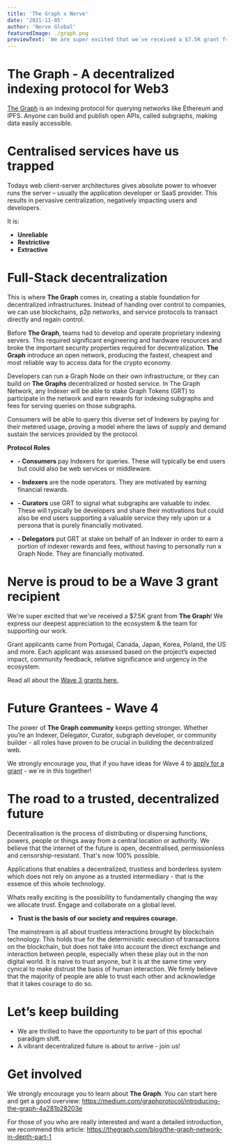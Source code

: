 ```yaml
---
title: 'The Graph x Nerve'
date: '2021-11-05'
author: 'Nerve Global'
featuredImage: ./graph.png
previewText: 'We are super excited that we´ve received a $7.5K grant from The Graph.'
---
```


# The Graph - A decentralized indexing protocol for Web3

[The Graph](https://thegraph.com/en/) is an indexing protocol for querying networks like Ethereum and IPFS. Anyone can build and publish open APIs, called subgraphs, making data easily accessible.

# Centralised services have us trapped

Todays web client-server architectures gives absolute power to whoever runs the server – usually the application developer or SaaS provider. This results in pervasive centralization, negatively impacting users and developers.

It is:

- **Unreliable**
- **Restrictive**
- **Extractive**

# Full-Stack decentralization

This is where **The Graph** comes in, creating a stable foundation for decentralized infrastructures. Instead of handing over control to companies, we can use blockchains, p2p networks, and service protocols to transact directly and regain control.

Before **The Graph**, teams had to develop and operate proprietary indexing servers. This required significant engineering and hardware resources and broke the important security properties required for decentralization. **The Graph** introduce an open network, producing the fastest, cheapest and most reliable way to access data for the crypto economy.

Developers can run a Graph Node on their own infrastructure, or they can build on **The Graphs** decentralized or hosted service. In The Graph Network, any Indexer will be able to stake Graph Tokens (GRT) to participate in the network and earn rewards for indexing subgraphs and fees for serving queries on those subgraphs.

Consumers will be able to query this diverse set of Indexers by paying for their metered usage, proving a model where the laws of supply and demand sustain the services provided by the protocol.

**Protocol Roles**

- **- Consumers** pay Indexers for queries. These will typically be end users but could also be web services or middleware.

- **- Indexers** are the node operators. They are motivated by earning financial rewards.

- **- Curators** use GRT to signal what subgraphs are valuable to index. These will typically be developers and share their motivations but could also be end users supporting a valuable service they rely upon or a persona that is purely financially motivated.

- **- Delegators** put GRT at stake on behalf of an Indexer in order to earn a portion of indexer rewards and fees, without having to personally run a Graph Node. They are financially motivated.

# Nerve is proud to be a Wave 3 grant recipient

We're super excited that we've received a \$7.5K grant from **The Graph**!
We express our deepest appreciation to the ecosystem & the team for supporting our work.

Grant applicants came from Portugal, Canada, Japan, Korea, Poland, the US and more. Each applicant was assessed based on the project’s expected impact, community feedback, relative significance and urgency in the ecosystem.

Read all about the [Wave 3 grants here.](https://thegraph.com/blog/wave-three-funding)

# Future Grantees - Wave 4

The power of **The Graph community** keeps getting stronger. Whether you’re an Indexer, Delegator, Curator, subgraph developer, or community builder - all roles have proven to be crucial in building the decentralized web.

We strongly encourage you, that if you have ideas for Wave 4 to [apply for a grant](https://thegraph.typeform.com/applynow) - we`re in this together!

# The road to a trusted, decentralized future

Decentralisation is the process of distributing or dispersing functions, powers, people or things away from a central location or authority.
We believe that the internet of the future is open, decentralised, permissionless and censorship-resistant. That's now 100% possible.

Applications that enables a decentralized, trustless and borderless system which does not rely on anyone as a trusted intermediary - that is the essence of this whole technology.

Whats really exciting is the possibility to fundamentally changing the way we allocate trust. Engage and collaborate on a global level.

- **Trust is the basis of our society and requires courage.**

The mainstream is all about trustless interactions brought by blockchain technology. This holds true for the deterministic execution of transactions on the blockchain, but does not take into account the direct exchange and interaction between people, especially when these play out in the non digital world. It is naive to trust anyone, but it is at the same time very cynical to make distrust the basis of human interaction. We firmly believe that the majority of people are able to trust each other and acknowledge that it takes courage to do so.

# Let’s keep building

- We are thrilled to have the opportunity to be part of this epochal paradigm shift.
- A vibrant decentralized future is about to arrive - join us!

# Get involved

We strongly encourage you to learn about **The Graph**. You can start here and get a good overview:
https://medium.com/graphprotocol/introducing-the-graph-4a281b28203e

For those of you who are really interested and want a detailed introduction, we recommend this article:
https://thegraph.com/blog/the-graph-network-in-depth-part-1
